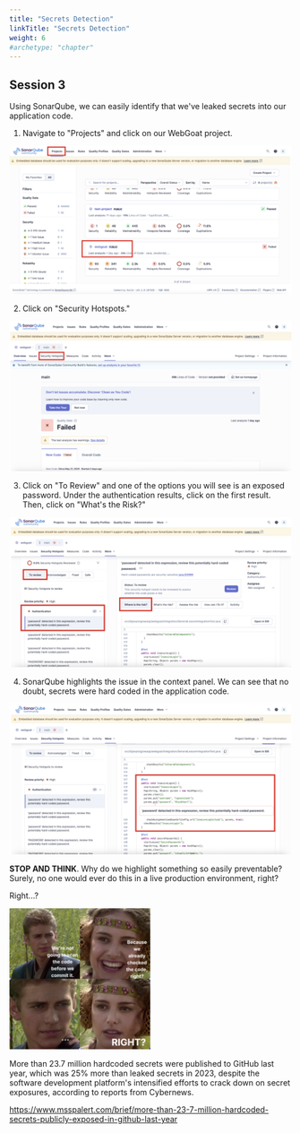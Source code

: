 ```yaml
---
title: "Secrets Detection"
linkTitle: "Secrets Detection"
weight: 6
#archetype: "chapter"
---
```


## Session 3

Using SonarQube, we can easily identify that we've leaked secrets into our application code. 

1. Navigate to "Projects" and click on our WebGoat project. 

![](img/secrets1.png)

2. Click on "Security Hotspots."

![](img/secrets2.png)

3. Click on "To Review" and one of the options you will see is an exposed password. Under the authentication results, click on the first result. Then, click on "What's the Risk?"

![](img/secrets3.png)

4. SonarQube highlights the issue in the context panel. We can see that no doubt, secrets were hard coded in the application code. 

![](img/secrets4.png)

**STOP AND THINK**. Why do we highlight something so easily preventable? Surely, no one would ever do this in a live production environment, right? 

Right...?

<img src="img/padme.png" alt="CI/CD Diagram" style="width:50%;">

More than 23.7 million hardcoded secrets were published to GitHub last year, which was 25% more than leaked secrets in 2023, despite the software development platform's intensified efforts to crack down on secret exposures, according to reports from Cybernews.

https://www.msspalert.com/brief/more-than-23-7-million-hardcoded-secrets-publicly-exposed-in-github-last-year